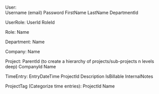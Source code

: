 User:  
Username (email)
Password
FirstName
LastName
DepartmentId

UserRole:
UserId
RoleId

Role:
Name

Department:
Name

Company:
Name

Project:
ParentId (to create a hierarchy of projects/sub-projects n levels deep)
CompanyId
Name

TimeEntry:
EntryDateTime
ProjectId
Description
IsBillable
InternalNotes

ProjectTag (Categorize time entries):
ProjectId 
Name